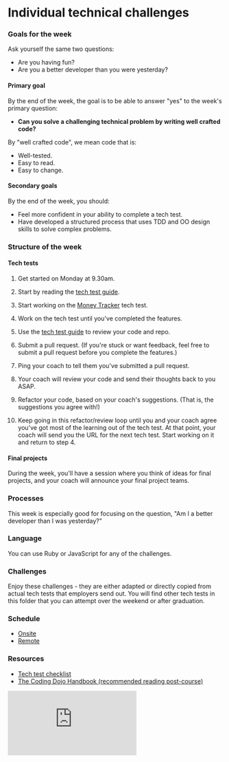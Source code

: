 # Individual technical challenges

### Goals for the week

Ask yourself the same two questions:

* Are you having fun?
* Are you a better developer than you were yesterday?

#### Primary goal

By the end of the week, the goal is to be able to answer "yes" to the week's primary question:

* **Can you solve a challenging technical problem by writing well crafted code?**

By "well crafted code", we mean code that is:

* Well-tested.
* Easy to read.
* Easy to change.

#### Secondary goals

By the end of the week, you should:

* Feel more confident in your ability to complete a tech test.
* Have developed a structured process that uses TDD and OO design skills to solve complex problems.

### Structure of the week

#### Tech tests

1. Get started on Monday at 9.30am.

2. Start by reading the [tech test guide](https://github.com/makersacademy/jobhunters/blob/master/pills/tech_test_guide.md).

3. Start working on the [Money Tracker](https://github.com/makersacademy/money_tracker_tech_test/blob/master/README.md) tech test.

4. Work on the tech test until you've completed the features.

5. Use the [tech test guide](https://github.com/makersacademy/jobhunters/blob/master/pills/tech_test_guide.md) to review your code and repo.

6. Submit a pull request.  (If you're stuck or want feedback, feel free to submit a pull request before you complete the features.)

7. Ping your coach to tell them you've submitted a pull request.

8. Your coach will review your code and send their thoughts back to you ASAP.

9. Refactor your code, based on your coach's suggestions.  (That is, the suggestions you agree with!)

10. Keep going in this refactor/review loop until you and your coach agree you've got most of the learning out of the tech test.  At that point, your coach will send you the URL for the next tech test.  Start working on it and return to step 4.

#### Final projects

During the week, you'll have a session where you think of ideas for final projects, and your coach will announce your final project teams.

### Processes

This week is especially good for focusing on the question, "Am I a better developer than I was yesterday?"

### Language

You can use Ruby or JavaScript for any of the challenges.

### Challenges

Enjoy these challenges - they are either adapted or directly copied from actual tech tests that employers send out. You will find other tech tests in this folder that you can attempt over the weekend or after graduation.

### Schedule

* [Onsite](../sequence/onsite/week10.md)
* [Remote](../sequence/remote/week10.md)

### Resources

* [Tech test checklist](https://github.com/makersacademy/jobhunters/blob/master/pills/tech_test_guide.md)
* [The Coding Dojo Handbook (recommended reading post-course)](https://leanpub.com/codingdojohandbook)


![Tracking pixel](https://githubanalytics.herokuapp.com/course/individual_challenges_with_reviews/README.md)
